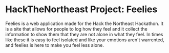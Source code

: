 # HackTheNortheast Project: Feelies
Feelies is a web application made for the Hack the Northeast Hackathon. It is a site that allows for people to log how they feel and it collect the information to show them that they are not alone in what they feel. In times like these it is easy to feel isolated and like your emotions aren't warrented, and feelies is here to make you feel less alone.

